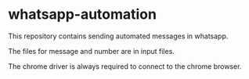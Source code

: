 # whatsapp-automation 

This repository contains sending automated messages in whatsapp. 

The files for message and number are in input files. 

The chrome driver is always required to connect to the chrome browser. 
